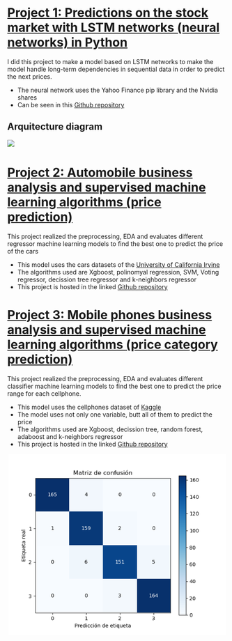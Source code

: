 # [Project 1: Predictions on the stock market with LSTM networks (neural networks) in Python](https://github.com/NicolasZFr/nvidia_prediction_lstm)
I did this project to make a model based on LSTM networks to make the model handle long-term dependencies in sequential data in order to predict the next prices.  
- The neural network uses the Yahoo Finance pip library and the Nvidia shares
- Can be seen in this [Github repository](https://github.com/NicolasZFr/nvidia_prediction_lstm)  

## Arquitecture diagram
<img src='https://github.com/NicolasZFr/nicolas-portfolio/blob/main/images/lstm_diagram.png'>  

# [Project 2: Automobile business analysis and supervised machine learning algorithms (price prediction)](https://github.com/NicolasZFr/auto-reg-prediction)
This project realized the preprocessing, EDA and evaluates different regressor machine learning models to find the best one to predict the price of the cars
- This model uses the cars datasets of the [University of California Irvine](https://archive.ics.uci.edu/ml/machine-learning-databases/autos/imports-85.data)
- The algorithms used are Xgboost, polinomyal regression, SVM, Voting regressor, decission tree regressor and k-neighbors regressor
- This project is hosted in the linked [Github repository](https://github.com/NicolasZFr/auto-reg-predictio)  

# [Project 3: Mobile phones business analysis and supervised machine learning algorithms (price category prediction)](https://github.com/NicolasZFr/mobile-price-prediction)
This project realized the preprocessing, EDA and evaluates different classifier machine learning models to find the best one to predict the price range for each cellphone.
- This model uses the cellphones dataset of [Kaggle](https://www.kaggle.com/datasets/atefehmirnaseri/cell-phone-price)
- The model uses not only one variable, butt all of them to predict the price
- The algorithms used are Xgboost, decission tree, random forest, adaboost and k-neighbors regressor
- This project is hosted in the linked [Github repository](https://github.com/NicolasZFr/mobile-price-prediction)

<p align="center">
    <img src='https://github.com/NicolasZFr/mobile-price-prediction/blob/main/images/confussionmatrix.png' style="width:500px">
</p>
